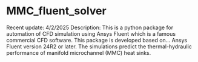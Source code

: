 # MMC_fluent_solver

Recent update: 4/2/2025
Description: This is a python package for automation of CFD simulation using Ansys Fluent which is a famous commercial CFD software. This package is developed based on...
 Ansys Fluent version 24R2 or later. The simulations predict the thermal-hydraulic performance of manifold microchannel (MMC) heat sinks. 